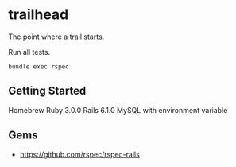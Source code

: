 # trailhead

The point where a trail starts.

Run all tests.

```
bundle exec rspec
```

## Getting Started
Homebrew
Ruby 3.0.0
Rails 6.1.0
MySQL with environment variable

## Gems
* https://github.com/rspec/rspec-rails
